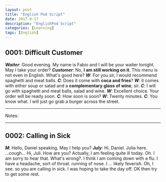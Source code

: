 ```yaml
---
layout: post
title: "English Pod Script"
date: 2017-8-17
description: "EnglishPod Script"
categories: [Learning]
tags: [English]
---
```


## 0001: Difficult Customer 
***Waiter***: Good evening. My name is Fabio and I will be your waiter tonight. May I take your order?
***Customer***: No, **I am still working on it**. This menu is not even in English. What's good here?
***W***: For you sir, I would recommend spaghetti  and meat balls.
***C***: Does it come with **coca and fries**?
***W***: it comes with either soup or salad and a **complementary glass of wine**, sir.
***C***: I will go with spaghetti and meat balls, salad and wine.
***W***: Excellent choice. Your order will be ready soon.
***C***: How soon is soon?
***W***: Twenty minutes.
***C***: You know what. I will just go grab a burger across the street.

------
 Notes:

------
## 0002: Calling in Sick
***M***: Hello, Daniel speaking. May I help you?
***July***: Hi, Daniel. Julia here. ...cough...
Hi, Juli. How are you?
Actually, I am feeling quite ill today. 
Oh. I am sorry to hear that. What's wrong?. 
I think I am coming down with a flu. I have a headache, sort of throat. running of nose. I ... likely feverish. 
Oh, I see. so you are calling in sick.
I was hoping to take the day off. 
OK then try to get some rest.
